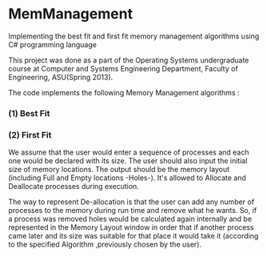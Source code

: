# MemManagement
Implementing the best fit and first fit memory management algorithms using C# programming language

This project was done as a part of the Operating Systems undergraduate course at Computer and Systems Engineering Department, Faculty of Engineering, ASU(Spring 2013).

The code implements the following Memory Management algorithms : 
### (1) Best Fit
### (2) First Fit 

We assume that the user would enter a sequence of processes and each one would be declared with its size. The user should also input the initial size of memory locations. The output should be the memory layout (including Full and Empty locations -Holes-). It's allowed to Allocate and Deallocate processes during execution. 

The way to represent De-allocation is that the user can add any number of processes to the memory during run time and remove what he wants. So, if a process was removed holes would be calculated again internally and be represented in the Memory Layout window in order that if another process came later and its size was suitable for that place it would take it (according to the specified Algorithm ,previously chosen by the user).
